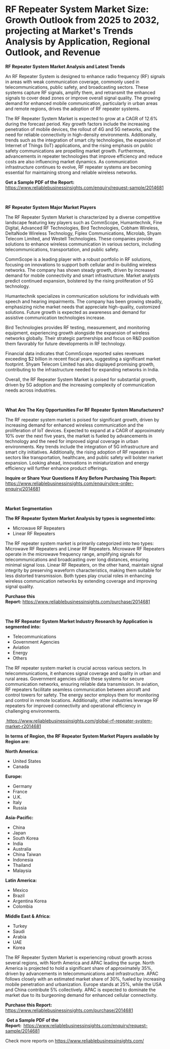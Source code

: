 <p><h1>RF Repeater System Market Size: Growth Outlook from 2025 to 2032, projecting at Market's Trends Analysis by Application, Regional Outlook, and Revenue</h1></p><p><strong>RF Repeater System Market Analysis and Latest Trends</strong></p>
<p><p>An RF Repeater System is designed to enhance radio frequency (RF) signals in areas with weak communication coverage, commonly used in telecommunications, public safety, and broadcasting sectors. These systems capture RF signals, amplify them, and retransmit the enhanced signals to cover dead zones or improve overall signal quality. The growing demand for enhanced mobile communication, particularly in urban areas and remote regions, drives the adoption of RF repeater systems.</p><p>The RF Repeater System Market is expected to grow at a CAGR of 12.6% during the forecast period. Key growth factors include the increasing penetration of mobile devices, the rollout of 4G and 5G networks, and the need for reliable connectivity in high-density environments. Additionally, trends such as the integration of smart city technologies, the expansion of Internet of Things (IoT) applications, and the rising emphasis on public safety communications are propelling market growth. Furthermore, advancements in repeater technologies that improve efficiency and reduce costs are also influencing market dynamics. As communication infrastructure continues to evolve, RF repeater systems are becoming essential for maintaining strong and reliable wireless networks.</p></p>
<p><strong>Get a Sample PDF of the Report:&nbsp;</strong> <a href="https://www.reliablebusinessinsights.com/enquiry/request-sample/2014681?utm_campaign=2239&utm_medium=2&utm_source=Github&utm_content=ia&utm_term=29032025&utm_id=rf-repeater-system">https://www.reliablebusinessinsights.com/enquiry/request-sample/2014681</a></p>
<p>&nbsp;</p>
<p><strong>RF Repeater System Major Market Players</strong></p>
<p><p>The RF Repeater System Market is characterized by a diverse competitive landscape featuring key players such as CommScope, Humantechnik, Fine Digital, Advanced RF Technologies, Bird Technologies, Cobham Wireless, DeltaNode Wireless Technology, Fiplex Communications, Microlab, Shyam Telecom Limited, and Westell Technologies. These companies provide solutions to enhance wireless communication in various sectors, including telecommunications, transportation, and public safety.</p><p>CommScope is a leading player with a robust portfolio in RF solutions, focusing on innovations to support both cellular and in-building wireless networks. The company has shown steady growth, driven by increased demand for mobile connectivity and smart infrastructure. Market analysts predict continued expansion, bolstered by the rising proliferation of 5G technology.</p><p>Humantechnik specializes in communication solutions for individuals with speech and hearing impairments. The company has been growing steadily, emphasizing niche market needs that appreciate high-quality, customized solutions. Future growth is expected as awareness and demand for assistive communication technologies increase.</p><p>Bird Technologies provides RF testing, measurement, and monitoring equipment, experiencing growth alongside the expansion of wireless networks globally. Their strategic partnerships and focus on R&D position them favorably for future developments in RF technology.</p><p>Financial data indicates that CommScope reported sales revenues exceeding $2 billion in recent fiscal years, suggesting a significant market footprint. Shyam Telecom Limited has also displayed promising growth, contributing to the infrastructure needed for expanding networks in India.</p><p>Overall, the RF Repeater System Market is poised for substantial growth, driven by 5G adoption and the increasing complexity of communication needs across industries.</p></p>
<p>&nbsp;</p>
<p><strong>What Are The Key Opportunities For RF Repeater System Manufacturers?</strong></p>
<p><p>The RF repeater system market is poised for significant growth, driven by increasing demand for enhanced wireless communication and the proliferation of IoT devices. Expected to expand at a CAGR of approximately 10% over the next five years, the market is fueled by advancements in technology and the need for improved signal coverage in urban environments. Key trends include the integration of 5G infrastructure and smart city initiatives. Additionally, the rising adoption of RF repeaters in sectors like transportation, healthcare, and public safety will bolster market expansion. Looking ahead, innovations in miniaturization and energy efficiency will further enhance product offerings.</p></p>
<p><strong>Inquire or Share Your Questions If Any Before Purchasing This Report:</strong> <a href="https://www.reliablebusinessinsights.com/enquiry/pre-order-enquiry/2014681?utm_campaign=2239&utm_medium=2&utm_source=Github&utm_content=ia&utm_term=29032025&utm_id=rf-repeater-system">https://www.reliablebusinessinsights.com/enquiry/pre-order-enquiry/2014681</a></p>
<p>&nbsp;</p>
<p><strong>Market Segmentation</strong></p>
<p><strong>The RF Repeater System Market Analysis by types is segmented into:</strong></p>
<p><ul><li>Microwave RF Repeaters</li><li>Linear RF Repeaters</li></ul></p>
<p><p>The RF repeater system market is primarily categorized into two types: Microwave RF Repeaters and Linear RF Repeaters. Microwave RF Repeaters operate in the microwave frequency range, amplifying signals for telecommunications and broadcasting over long distances, ensuring minimal signal loss. Linear RF Repeaters, on the other hand, maintain signal integrity by preserving waveform characteristics, making them suitable for less distorted transmission. Both types play crucial roles in enhancing wireless communication networks by extending coverage and improving signal quality.</p></p>
<p><strong>Purchase this Report:&nbsp;</strong><a href="https://www.reliablebusinessinsights.com/purchase/2014681?utm_campaign=2239&utm_medium=2&utm_source=Github&utm_content=ia&utm_term=29032025&utm_id=rf-repeater-system">https://www.reliablebusinessinsights.com/purchase/2014681</a></p>
<p>&nbsp;</p>
<p><strong>The RF Repeater System Market Industry Research by Application is segmented into:</strong></p>
<p><ul><li>Telecommunications</li><li>Government Agencies</li><li>Aviation</li><li>Energy</li><li>Others</li></ul></p>
<p><p>The RF repeater system market is crucial across various sectors. In telecommunications, it enhances signal coverage and quality in urban and rural areas. Government agencies utilize these systems for secure communication networks, ensuring reliable data transmission. In aviation, RF repeaters facilitate seamless communication between aircraft and control towers for safety. The energy sector employs them for monitoring and control in remote locations. Additionally, other industries leverage RF repeaters for improved connectivity and operational efficiency in challenging environments.</p></p>
<p><a href="https://www.reliablebusinessinsights.com/global-rf-repeater-system-market-r2014681?utm_campaign=2239&utm_medium=2&utm_source=Github&utm_content=ia&utm_term=29032025&utm_id=rf-repeater-system">&nbsp;https://www.reliablebusinessinsights.com/global-rf-repeater-system-market-r2014681</a></p>
<p><strong>In terms of Region, the RF Repeater System Market Players available by Region are:</strong></p>
<p>
    <p> <strong> North America: </strong>
        <ul>
            <li>United States</li>
            <li>Canada</li>
        </ul>
        </p> 
    <p> <strong> Europe: </strong>
        <ul>
            <li>Germany</li>
            <li>France</li>
            <li>U.K.</li>
            <li>Italy</li>
            <li>Russia</li>
        </ul>
        </p> 
    <p> <strong> Asia-Pacific: </strong>
        <ul>
            <li>China</li>
            <li>Japan</li>
            <li>South Korea</li>
            <li>India</li>
            <li>Australia</li>
            <li>China Taiwan</li>
            <li>Indonesia</li>
            <li>Thailand</li>
            <li>Malaysia</li>
        </ul>
        </p> 
    <p> <strong> Latin America: </strong>
        <ul>
            <li>Mexico</li>
            <li>Brazil</li>
            <li>Argentina Korea</li>
            <li>Colombia</li>
        </ul>
        </p> 
    <p> <strong> Middle East & Africa: </strong>
        <ul>
            <li>Turkey</li>
            <li>Saudi</li>
            <li>Arabia</li>
            <li>UAE</li>
            <li>Korea</li>
        </ul>
    </p>
    </p>
<p><p>The RF Repeater System Market is experiencing robust growth across several regions, with North America and APAC leading the surge. North America is projected to hold a significant share of approximately 35%, driven by advancements in telecommunications and infrastructure. APAC follows closely with an estimated market share of 30%, fueled by increasing mobile penetration and urbanization. Europe stands at 25%, while the USA and China contribute 5% collectively. APAC is expected to dominate the market due to its burgeoning demand for enhanced cellular connectivity.</p></p>
<p><strong>Purchase this Report: </strong><a href="https://www.reliablebusinessinsights.com/purchase/2014681?utm_campaign=2239&utm_medium=2&utm_source=Github&utm_content=ia&utm_term=29032025&utm_id=rf-repeater-system">https://www.reliablebusinessinsights.com/purchase/2014681</a></p>
<p>&nbsp;<strong>Get a Sample PDF of the Report:&nbsp;&nbsp;</strong><a href="https://www.reliablebusinessinsights.com/enquiry/request-sample/2014681?utm_campaign=2239&utm_medium=2&utm_source=Github&utm_content=ia&utm_term=29032025&utm_id=rf-repeater-system">https://www.reliablebusinessinsights.com/enquiry/request-sample/2014681</a></p>
<p><strong></strong></p>
<p>Check more reports on <a href="https://www.reliablebusinessinsights.com/?utm_campaign=2239&utm_medium=2&utm_source=Github&utm_content=ia&utm_term=29032025&utm_id=rf-repeater-system">https://www.reliablebusinessinsights.com/</a></p>